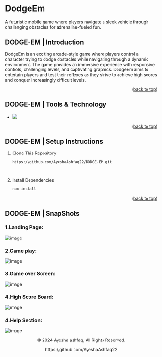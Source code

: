 # DodgeEm
 A futuristic mobile game where players navigate a sleek vehicle through challenging obstacles for adrenaline-fueled fun.
 
<a name="readme-top"></a>
## DODGE-EM | Introduction
DodgeEm is an exciting arcade-style game where players control a character trying to dodge obstacles while navigating through a dynamic environment. The game provides an immersive experience with responsive controls, challenging levels, and captivating graphics. DodgeEm aims to entertain players and test their reflexes as they strive to achieve high scores and conquer increasingly difficult levels.
<p align="right">(<a href="#readme-top">back to top</a>)</p>


## DODGE-EM | Tools & Technology
* <img src="https://img.shields.io/badge/Visual_Studio_Code-0078D4?style=for-the-badge&logo=visual%20studio%20code&logoColor=white" />
<p align="right">(<a href="#readme-top">back to top</a>)</p>

 
 ## DODGE-EM | Setup Instructions 

1. Clone This Repository
   ```sh
   https://github.com/AyeshaAshfaq22/DODGE-EM.git

 
2. Install Dependencies
   ```sh
   npm install 
<p align="right">(<a href="#readme-top">back to top</a>)</p>


## DODGE-EM | SnapShots

### 1.Landing Page:
![image](https://github.com/AyeshaAshfaq22/DodgeEm/assets/158320332/d546c9aa-f097-4883-8024-a208379ee3a0)

### 2.Game play:
![image](https://github.com/AyeshaAshfaq22/DodgeEm/assets/158320332/2490bc10-b577-4c93-8073-862eaa776f4e)

### 3.Game over Screen:
![image](https://github.com/AyeshaAshfaq22/DodgeEm/assets/158320332/d177a262-c399-4b1d-b78d-9f62445ea3d7)

### 4.High Score Board:
![image](https://github.com/AyeshaAshfaq22/DodgeEm/assets/158320332/a3c72f07-6506-4ebe-935b-e96e975b9153)

### 4.Help Section:
![image](https://github.com/AyeshaAshfaq22/DodgeEm/assets/158320332/0214c433-a640-4f45-962b-50512cef6a3a)


<p align="center"> © 2024 Ayesha ashfaq, All Rights Reserved. </p>
<p align="center">
https://github.com/AyeshaAshfaq22
</p>

